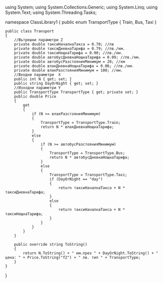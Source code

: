 using System;
using System.Collections.Generic;
using System.Linq;
using System.Text;
using System.Threading.Tasks;

namespace ClassLibrary1
{
    public enum TransportType { Train, Bus, Taxi }

    public class Transport
    {
        //Вътрешни параметри Z
        private double таксиНачалнаТакса = 0.70; //лв
        private double таксиДневнаТарифа = 0.79; //лв./км.
        private double таксиНощнаТарифа = 0.90; //лв./км.
        private double автобусДневнаНощнаТарифа = 0.09; //лв./км.
        private double автобусРазстоянияМинимум = 20; //км
        private double влакДневнаНощнаТарифа = 0.06; //лв./км.
        private double влакРазстоянияМинимум = 100; //км.
        //Входни параметри  X
        public int N { get; set; }
        public string DayOrNight { get; set; }
        //Изходни параметри Y
        public TransportType TransportType { get; private set; }
        public double Price
        {
            get
            {
                if (N >= влакРазстоянияМинимум)
                {
                    TransportType = TransportType.Train;
                    return N * влакДневнаНощнаТарифа;
                }
                else
                {
                    if (N >= автобусРазстоянияМинимум)
                    {
                        TransportType = TransportType.Bus;
                        return N * автобусДневнаНощнаТарифа;
                    }
                    else
                    {
                        TransportType = TransportType.Taxi;
                        if (DayOrNight == "day")
                        {
                            return таксиНачалнаТакса + N * таксиДневнаТарифа;
                        }
                        else
                        {
                            return таксиНачалнаТакса + N * таксиНощнаТарифа;
                        }
                    }
                }
            }
        }

        public override string ToString()
        {
            return N.ToString() + " км.през " + DayOrNight.ToString() + " цена: " + Price.ToString("f2") + " лв. тип " + TransportType;
        }
    }
}
